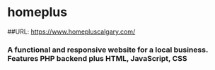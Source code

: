 # homeplus
##URL: https://www.homepluscalgary.com/

### A functional and responsive website for a local business. Features PHP backend plus HTML, JavaScript, CSS
